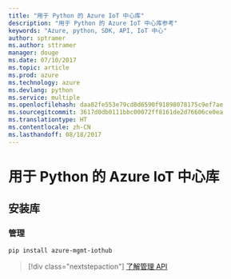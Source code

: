 ```yaml
---
title: "用于 Python 的 Azure IoT 中心库"
description: "用于 Python 的 Azure IoT 中心库参考"
keywords: "Azure, python, SDK, API, IoT 中心"
author: sptramer
ms.author: sttramer
manager: douge
ms.date: 07/10/2017
ms.topic: article
ms.prod: azure
ms.technology: azure
ms.devlang: python
ms.service: multiple
ms.openlocfilehash: daa82fe553e79cd8d6590f91898078175c9ef7ae
ms.sourcegitcommit: 3617d0db0111bbc00072ff8161de2d76606ce0ea
ms.translationtype: HT
ms.contentlocale: zh-CN
ms.lasthandoff: 08/18/2017
---
```

# <a name="azure-iot-hub-libraries-for-python"></a>用于 Python 的 Azure IoT 中心库

## <a name="install-the-libraries"></a>安装库


### <a name="management"></a>管理

```bash
pip install azure-mgmt-iothub
```
> [!div class="nextstepaction"]
> [了解管理 API](/python/api/overview/azure/iot/managementlibrary)